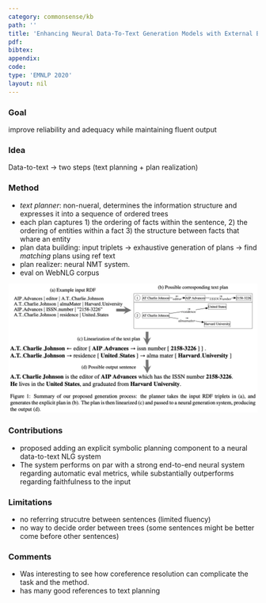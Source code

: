 ```yaml
---
category: commonsense/kb
path: ''
title: 'Enhancing Neural Data-To-Text Generation Models with External Background Knowledge'
pdf: 
bibtex: 
appendix: 
code: 
type: 'EMNLP 2020'
layout: nil
---
```


### Goal
improve reliability and adequacy while maintaining fluent output 

### Idea
Data-to-text -> two steps (text planning + plan realization)

### Method 
- *text planner*: non-nueral, determines the information structure and expresses it into a sequence of ordered trees
- each plan captures 1) the ordering of facts within the sentence, 2) the ordering of entities within a fact 3) the structure between facts that whare an entity
- plan data building: input triplets -> exhaustive generation of plans -> find *matching* plans using ref text
- plan realizer: neural NMT system. 
- eval on WebNLG corpus
<img src="/imgs/step-by-step.png"/>

### Contributions
- proposed adding an explicit symbolic planning component to a neural data-to-text NLG system
- The system performs on par with a strong end-to-end neural system regarding automatic eval metrics, while substantially outperforms regarding faithfulness to the input

### Limitations
- no referring strucutre between sentences (limited fluency)
- no way to decide order between trees (some sentences might be better come before other sentences)

### Comments
- Was interesting to see how coreference resolution can complicate the task and the method.
- has many good references to text planning 